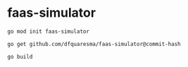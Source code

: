# faas-simulator

```bash
go mod init faas-simulator
```

```bash
go get github.com/dfquaresma/faas-simulator@commit-hash
```

```bash
go build
```
